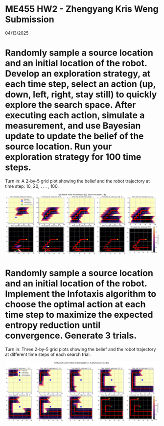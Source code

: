 # ME455 HW2 - Zhengyang Kris Weng Submission
04/13/2025

# Randomly sample a source location and an initial location of the robot. Develop an exploration strategy, at each time step, select an action (up, down, left, right, stay still) to quickly explore the search space. After executing each action, simulate a measurement, and use Bayesian update to update the belief of the source location. Run your exploration strategy for 100 time steps. 
Turn in: A 2-by-5 grid plot showing the belief and the robot trajectory at time step: 10, 20, . . . , 100.

![q1](q1.png)

# Randomly sample a source location and an initial location of the robot. Implement the Infotaxis algorithm to choose the optimal action at each time step to maximize the expected entropy reduction until convergence. Generate 3 trials. 
Turn in: Three 2-by-5 grid plots showing the belief and the robot trajectory at different time steps of each search trial.

![q2](q2.png)